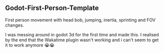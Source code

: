 ## Godot-First-Person-Template
First person movement with head bob, jumping, inertia, sprinting and FOV changes.

I was messing around in godot 3d for the first time and made this. I realised by the end that the Wakatime plugin wasn't working and i can't seem to get it to work anymore 😭😭
